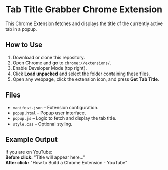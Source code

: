 # Tab Title Grabber Chrome Extension

This Chrome Extension fetches and displays the title of the currently active tab in a popup.

## How to Use
1. Download or clone this repository.
2. Open Chrome and go to `chrome://extensions/`.
3. Enable Developer Mode (top right).
4. Click **Load unpacked** and select the folder containing these files.
5. Open any webpage, click the extension icon, and press **Get Tab Title**.

## Files
- `manifest.json` – Extension configuration.
- `popup.html` – Popup user interface.
- `popup.js` – Logic to fetch and display the tab title.
- `style.css` – Optional styling.

## Example Output
If you are on YouTube:  
**Before click:** "Title will appear here..."  
**After click:** "How to Build a Chrome Extension - YouTube"

